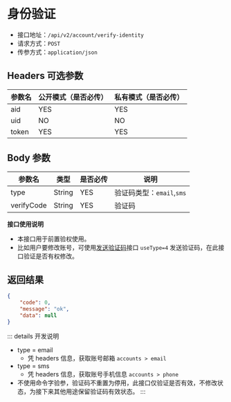 # 身份验证

- 接口地址：`/api/v2/account/verify-identity`
- 请求方式：`POST`
- 传参方式：`application/json`

## Headers 可选参数

| 参数名 | 公开模式（是否必传） | 私有模式（是否必传） |
| --- | --- | --- |
| aid | YES | YES |
| uid | NO | NO |
| token | YES | YES |

## Body 参数

| 参数名 | 类型 | 是否必传 | 说明 |
| --- | --- | --- | --- |
| type | String | YES | 验证码类型：`email`,`sms` |
| verifyCode | String | YES | 验证码 |

**接口使用说明**

- 本接口用于前置验权使用。
- 比如用户要修改账号，可使用[发送验证码](../common/send-verify-code.md)接口 `useType=4` 发送验证码，在此接口验证是否有权修改。

## 返回结果

```json
{
    "code": 0,
    "message": "ok",
    "data": null
}
```

::: details 开发说明
- type = email
    - 凭 headers 信息，获取账号邮箱 `accounts > email`
- type = sms
    - 凭 headers 信息，获取账号手机信息 `accounts > phone`
- 不使用命令字验参，验证码不重置为停用，此接口仅验证是否有效，不修改状态，为接下来其他用途保留验证码有效状态。
:::